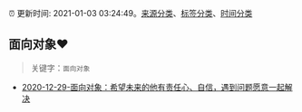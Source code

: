 :alarm_clock: 更新时间: 2021-01-03 03:24:49。[来源分类](../README.md)、[标签分类](../TAGS.md)、[时间分类](../TIMELINE.md)

## 面向对象❤️


> 关键字：`面向对象`



- [2020-12-29-面向对象：希望未来的他有责任心、自信，遇到问题愿意一起解决](https://www.ershicimi.com/p/d6a97825e5c86a1f7996cfb38b43819b) 
